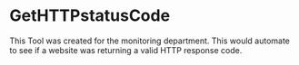 # GetHTTPstatusCode
This Tool was created for the monitoring department. This would automate to see if a website was returning a valid HTTP response code. 

